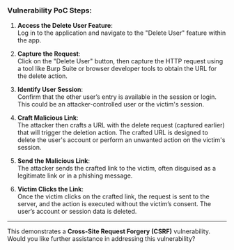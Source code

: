 ### Vulnerability PoC Steps:  

1. **Access the Delete User Feature**:  
   Log in to the application and navigate to the "Delete User" feature within the app.  

2. **Capture the Request**:  
   Click on the "Delete User" button, then capture the HTTP request using a tool like Burp Suite or browser developer tools to obtain the URL for the delete action.  

3. **Identify User Session**:  
   Confirm that the other user’s entry is available in the session or login. This could be an attacker-controlled user or the victim's session.  

4. **Craft Malicious Link**:  
   The attacker then crafts a URL with the delete request (captured earlier) that will trigger the deletion action. The crafted URL is designed to delete the user's account or perform an unwanted action on the victim's session.  

5. **Send the Malicious Link**:  
   The attacker sends the crafted link to the victim, often disguised as a legitimate link or in a phishing message.  

6. **Victim Clicks the Link**:  
   Once the victim clicks on the crafted link, the request is sent to the server, and the action is executed without the victim’s consent. The user’s account or session data is deleted.  

---

This demonstrates a **Cross-Site Request Forgery (CSRF)** vulnerability. Would you like further assistance in addressing this vulnerability?
